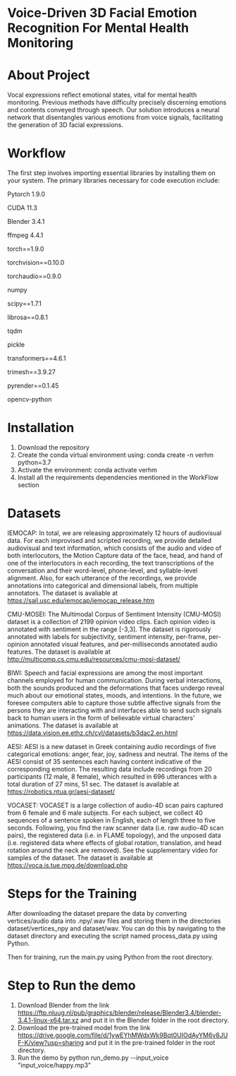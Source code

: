 # Voice-Driven 3D Facial Emotion Recognition For Mental Health Monitoring

# About Project

Vocal expressions reflect emotional states, vital for mental health monitoring. Previous methods have difficulty precisely discerning emotions and contents conveyed through speech. Our solution introduces a neural network that disentangles various emotions from voice signals, facilitating the generation of 3D facial expressions.

# Workflow

The first step involves importing essential libraries by installing them on your system. The primary libraries necessary for code execution include:

Pytorch 1.9.0

CUDA 11.3

Blender 3.4.1

ffmpeg 4.4.1

torch==1.9.0

torchvision==0.10.0

torchaudio==0.9.0

numpy

scipy==1.7.1

librosa==0.8.1

tqdm

pickle

transformers==4.6.1

trimesh==3.9.27

pyrender==0.1.45

opencv-python
   
# Installation

1.	Download the repository
2.	Create the conda virtual environment using: conda create -n verhm python=3.7
3.	Activate the environment: conda activate verhm
4.	Install all the requirements dependencies mentioned in the WorkFlow section

# Datasets

IEMOCAP: In total, we are releasing approximately 12 hours of audiovisual data. For each improvised and scripted recording, we provide detailed audiovisual and text information, which consists of the audio and video of both interlocutors, the Motion Capture data of the face, head, and hand of one of the interlocutors in each recording, the text transcriptions of the conversation and their word-level, phone-level, and syllable-level alignment. Also, for each utterance of the recordings, we provide annotations into categorical and dimensional labels, from multiple annotators. The dataset is avaliable at https://sail.usc.edu/iemocap/iemocap_release.htm

CMU-MOSEI: The Multimodal Corpus of Sentiment Intensity (CMU-MOSI) dataset is a collection of 2199 opinion video clips. Each opinion video is annotated with sentiment in the range [-3,3]. The dataset is rigorously annotated with labels for subjectivity, sentiment intensity, per-frame, per-opinion annotated visual features, and per-milliseconds annotated audio features. The dataset is available at http://multicomp.cs.cmu.edu/resources/cmu-mosi-dataset/

BIWI: Speech and facial expressions are among the most important channels employed for human communication. During verbal interactions, both the sounds produced and the deformations that faces undergo reveal much about our emotional states, moods, and intentions. In the future, we foresee computers able to capture those subtle affective signals from the persons they are interacting with and interfaces able to send such signals back to human users in the form of believable virtual characters' animations. The dataset is available at https://data.vision.ee.ethz.ch/cvl/datasets/b3dac2.en.html

AESI: AESI is a new dataset in Greek containing audio recordings of five categorical emotions: anger, fear, joy, sadness and neutral. The items of the AESI consist of 35 sentences each having content indicative of the corresponding emotion. The resulting data include recordings from 20 participants (12 male, 8 female), which resulted in 696 utterances with a total duration of 27 mins, 51 sec. The dataset is available at https://robotics.ntua.gr/aesi-dataset/

VOCASET: VOCASET is a large collection of audio-4D scan pairs captured from 6 female and 6 male subjects. For each subject, we collect 40 sequences of a sentence spoken in English, each of length three to five seconds. Following, you find the raw scanner data (i.e. raw audio-4D scan pairs), the registered data (i.e. in FLAME topology), and the unposed data (i.e. registered data where effects of global rotation, translation, and head rotation around the neck are removed). See the supplementary video for samples of the dataset. The dataset is available at https://voca.is.tue.mpg.de/download.php

# Steps for the Training

After downloading the dataset prepare the data by converting vertices/audio data into .npy/.wav files and storing them in the directories dataset/vertices_npy and dataset/wav. You can do this by navigating to the dataset directory and executing the script named process_data.py using Python.

Then for training, run the main.py using Python from the root directory.

# Step to Run the demo

1.	Download Blender from the link https://ftp.nluug.nl/pub/graphics/blender/release/Blender3.4/blender-3.4.1-linux-x64.tar.xz and put it in the Blender folder in the root directory.
2.	Download the pre-trained model from the link https://drive.google.com/file/d/1ywEYhMWdxWk9Bqt0UIOdAyYM6v8JUF-K/view?usp=sharing and put it in the pre-trained folder in the root directory.
3.	Run the demo by python run_demo.py --input_voice "input_voice/happy.mp3"

